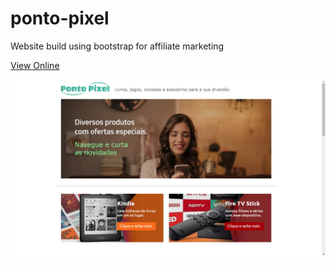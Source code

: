 # ponto-pixel
Website build using bootstrap for affiliate marketing

[View Online](https://frontiago.github.io/ponto-pixel)

![GitHub Logo](/print-ponto-pixel.jpg)
